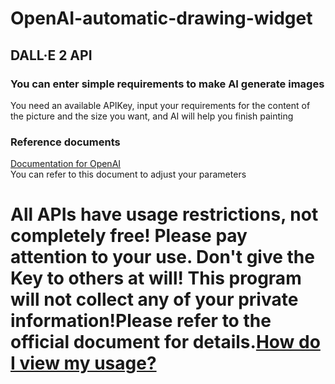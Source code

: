 # OpenAI-automatic-drawing-widget
## DALL·E 2 API
### You can enter simple requirements to make AI generate images
You need an available APIKey, input your requirements for the content of the picture and the size you want, and AI will help you finish painting  
### Reference documents
[Documentation for OpenAI](https://platform.openai.com/docs/api-reference/images/create)  
You can refer to this document to adjust your parameters  
# All APIs have usage restrictions, not completely free! Please pay attention to your use. Don't give the Key to others at will! This program will not collect any of your private information!Please refer to the official document for details.[How do I view my usage?](https://platform.openai.com/account/usage)
